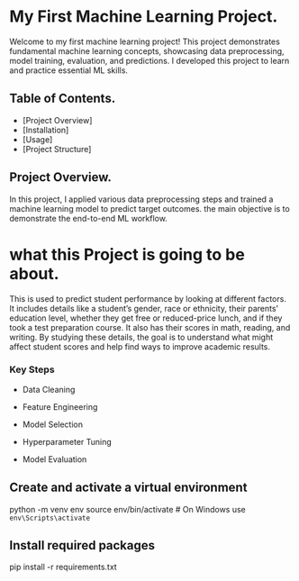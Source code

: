 # My First Machine Learning Project.

Welcome to my first machine learning project! This project demonstrates fundamental machine learning concepts, showcasing data preprocessing, model training, evaluation, and predictions. I developed this project to learn and practice essential ML skills.


## Table of Contents.
- [Project Overview]
- [Installation]
- [Usage]
- [Project Structure]

## Project Overview.
In this project, I applied various data preprocessing steps and trained a machine learning model to predict target outcomes. the main objective is to demonstrate the end-to-end ML workflow.


# what this Project is going to be about.

This is used to predict student performance by looking at different factors. It includes details like a student’s gender, race or ethnicity, their parents' education level, whether they get free or reduced-price lunch, and if they took a test preparation course. It also has their scores in math, reading, and writing. By studying these details, the goal is to understand what might affect student scores and help find ways to improve academic results.

### Key Steps
- Data Cleaning

- Feature Engineering

- Model Selection

- Hyperparameter Tuning

- Model Evaluation


## Create and activate a virtual environment 

python -m venv env
source env/bin/activate # On Windows use `env\Scripts\activate`



## Install required packages

pip install -r requirements.txt


